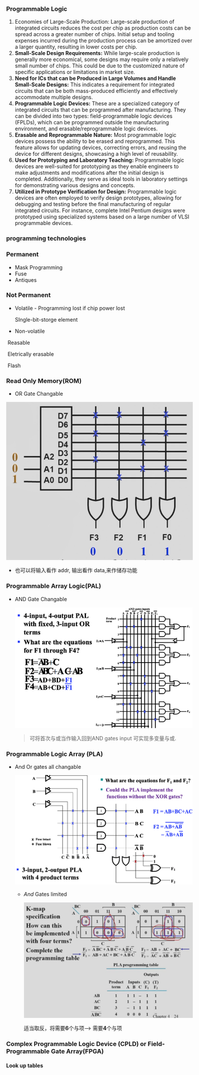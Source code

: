 ### Programmable Logic

1. Economies of Large-Scale Production: Large-scale production of integrated circuits reduces the cost per chip as production costs can be spread across a greater number of chips. Initial setup and tooling expenses incurred during the production process can be amortized over a larger quantity, resulting in lower costs per chip.
2. **Small-Scale Design Requirements:** While large-scale production is generally more economical, some designs may require only a relatively small number of chips. This could be due to the customized nature of specific applications or limitations in market size.
3. **Need for ICs that can be Produced in Large Volumes and Handle Small-Scale Designs:** This indicates a requirement for integrated circuits that can be both mass-produced efficiently and effectively accommodate multiple designs.
4. **Programmable Logic Devices:** These are a specialized category of integrated circuits that can be programmed after manufacturing. They can be divided into two types: field-programmable logic devices (FPLDs), which can be programmed outside the manufacturing environment, and erasable/reprogrammable logic devices.
5. **Erasable and Reprogrammable Nature:** Most programmable logic devices possess the ability to be erased and reprogrammed. This feature allows for updating devices, correcting errors, and reusing the device for different designs, showcasing a high level of reusability.
6. **Used for Prototyping and Laboratory Teaching:** Programmable logic devices are well-suited for prototyping as they enable engineers to make adjustments and modifications after the initial design is completed. Additionally, they serve as ideal tools in laboratory settings for demonstrating various designs and concepts.
7. **Utilized in Prototype Verification for Design:** Programmable logic devices are often employed to verify design prototypes, allowing for debugging and testing before the final manufacturing of regular integrated circuits. For instance, complete Intel Pentium designs were prototyped using specialized systems based on a large number of VLSI programmable devices.

### programming technologies

### Permanent

* Mask Programming
* Fuse
* Antiques

### Not Permanent

* Volatile - Programming lost if chip power lost

  SIngle-bit-storge element

* Non-volatile

​	Reasable

​	Eletrically erasable

​	Flash

### Read Only Memory(ROM)

* OR Gate Changable

![1](1.png)

* 也可以将输入看作 addr, 输出看作 data,来作储存功能

### Programmable Array Logic(PAL)

* AND Gate Changable

  ![2](2.png)

  > 可将首次与或当作输入回到AND gates input 可实现多变量与或.

###  Programmable Logic Array (PLA)

* And Or gates all changable

  ![3](3.png)

  * $And$ Gates limited

    ![4](4.png)

    适当取反，将需要**6**个与项--> 需要**4**个与项

### Complex Programmable Logic Device (CPLD) or Field-Programmable Gate Array(FPGA)

#### Look up tables

